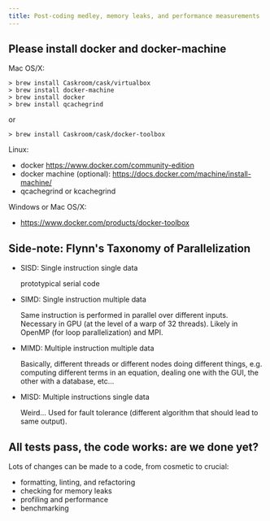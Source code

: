 ```yaml
---
title: Post-coding medley, memory leaks, and performance measurements
---
```


## Please install docker and docker-machine

Mac OS/X:

```
> brew install Caskroom/cask/virtualbox
> brew install docker-machine
> brew install docker
> brew install qcachegrind
```

or

```
> brew install Caskroom/cask/docker-toolbox
```

Linux:

- docker https://www.docker.com/community-edition
- docker machine (optional): https://docs.docker.com/machine/install-machine/
- qcachegrind or kcachegrind

Windows or Mac OS/X:

- https://www.docker.com/products/docker-toolbox

## Side-note: Flynn's Taxonomy of Parallelization

- SISD: Single instruction single data

  prototypical serial code

- SIMD: Single instruction multiple data

  Same instruction is performed in parallel over different inputs. Necessary
  in GPU (at the level of a warp of 32 threads). Likely in OpenMP
  (for loop parallelization) and MPI.

- MIMD: Multiple instruction multiple data

  Basically, different threads or different nodes doing different things, e.g.
  computing different terms in an equation, dealing one with the GUI, the other
  with a database, etc...

- MISD: Multiple instructions single data

  Weird... Used for fault tolerance (different algorithm that should lead to
  same output).

## All tests pass, the code works: are we done yet?

Lots of changes can be made to a code, from cosmetic to crucial:

- formatting, linting, and refactoring
- checking for memory leaks
- profiling and performance
- benchmarking
